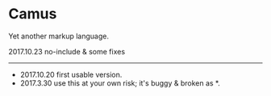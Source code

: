 # Camus
Yet another markup language.

2017.10.23 no-include & some fixes

-------

* 2017.10.20 first usable version.
* 2017.3.30 use this at your own risk; it's buggy & broken as *.
